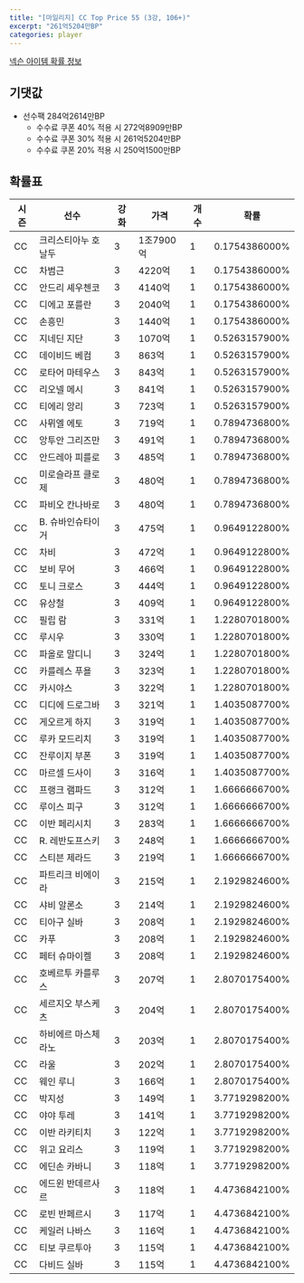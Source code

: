 ```yaml
---
title: "[마일리지] CC Top Price 55 (3강, 106+)"
excerpt: "261억5204만BP"
categories: player
---
```

[넥슨 아이템 확률 정보](http://iteminfo.nexon.com/probability/fo4?sn=7210)

## 기댓값
  - 선수팩 284억2614만BP
    - 수수료 쿠폰 40% 적용 시 272억8909만BP
    - 수수료 쿠폰 30% 적용 시 261억5204만BP
    - 수수료 쿠폰 20% 적용 시 250억1500만BP


## 확률표

|시즌|선수|강화|가격|개수|확률|
|---|---|---|---|---|---|
|CC|크리스티아누 호날두|3|1조7900억|1|0.1754386000%|
|CC|차범근|3|4220억|1|0.1754386000%|
|CC|안드리 셰우첸코|3|4140억|1|0.1754386000%|
|CC|디에고 포를란|3|2040억|1|0.1754386000%|
|CC|손흥민|3|1440억|1|0.1754386000%|
|CC|지네딘 지단|3|1070억|1|0.5263157900%|
|CC|데이비드 베컴|3|863억|1|0.5263157900%|
|CC|로타어 마테우스|3|843억|1|0.5263157900%|
|CC|리오넬 메시|3|841억|1|0.5263157900%|
|CC|티에리 앙리|3|723억|1|0.5263157900%|
|CC|사뮈엘 에토|3|719억|1|0.7894736800%|
|CC|앙투안 그리즈만|3|491억|1|0.7894736800%|
|CC|안드레아 피를로|3|485억|1|0.7894736800%|
|CC|미로슬라프 클로제|3|480억|1|0.7894736800%|
|CC|파비오 칸나바로|3|480억|1|0.7894736800%|
|CC|B. 슈바인슈타이거|3|475억|1|0.9649122800%|
|CC|차비|3|472억|1|0.9649122800%|
|CC|보비 무어|3|466억|1|0.9649122800%|
|CC|토니 크로스|3|444억|1|0.9649122800%|
|CC|유상철|3|409억|1|0.9649122800%|
|CC|필립 람|3|331억|1|1.2280701800%|
|CC|루시우|3|330억|1|1.2280701800%|
|CC|파올로 말디니|3|324억|1|1.2280701800%|
|CC|카를레스 푸욜|3|323억|1|1.2280701800%|
|CC|카시야스|3|322억|1|1.2280701800%|
|CC|디디에 드로그바|3|321억|1|1.4035087700%|
|CC|게오르게 하지|3|319억|1|1.4035087700%|
|CC|루카 모드리치|3|319억|1|1.4035087700%|
|CC|잔루이지 부폰|3|319억|1|1.4035087700%|
|CC|마르셀 드사이|3|316억|1|1.4035087700%|
|CC|프랭크 램파드|3|312억|1|1.6666666700%|
|CC|루이스 피구|3|312억|1|1.6666666700%|
|CC|이반 페리시치|3|283억|1|1.6666666700%|
|CC|R. 레반도프스키|3|248억|1|1.6666666700%|
|CC|스티븐 제라드|3|219억|1|1.6666666700%|
|CC|파트리크 비에이라|3|215억|1|2.1929824600%|
|CC|샤비 알론소|3|214억|1|2.1929824600%|
|CC|티아구 실바|3|208억|1|2.1929824600%|
|CC|카푸|3|208억|1|2.1929824600%|
|CC|페터 슈마이켈|3|208억|1|2.1929824600%|
|CC|호베르투 카를루스|3|207억|1|2.8070175400%|
|CC|세르지오 부스케츠|3|204억|1|2.8070175400%|
|CC|하비에르 마스체라노|3|203억|1|2.8070175400%|
|CC|라울|3|202억|1|2.8070175400%|
|CC|웨인 루니|3|166억|1|2.8070175400%|
|CC|박지성|3|149억|1|3.7719298200%|
|CC|야야 투레|3|141억|1|3.7719298200%|
|CC|이반 라키티치|3|122억|1|3.7719298200%|
|CC|위고 요리스|3|119억|1|3.7719298200%|
|CC|에딘손 카바니|3|118억|1|3.7719298200%|
|CC|에드윈 반데르사르|3|118억|1|4.4736842100%|
|CC|로빈 반페르시|3|117억|1|4.4736842100%|
|CC|케일러 나바스|3|116억|1|4.4736842100%|
|CC|티보 쿠르투아|3|115억|1|4.4736842100%|
|CC|다비드 실바|3|115억|1|4.4736842100%|
